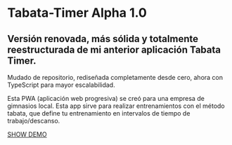 # Tabata-Timer Alpha 1.0

## Versión renovada, más sólida y totalmente reestructurada de mi anterior aplicación Tabata Timer.

Mudado de repositorio, rediseñada completamente desde cero, ahora con TypeScript para mayor escalabilidad.

Esta PWA (aplicación web progresiva) se creó para una empresa de gimnasios local. Esta app sirve para realizar entrenamientos con el método tabata, que define tu entrenamiento en intervalos de tiempo de trabajo/descanso.

<a href='https://newtabatatimer.netlify.app/'>SHOW DEMO<a/>
